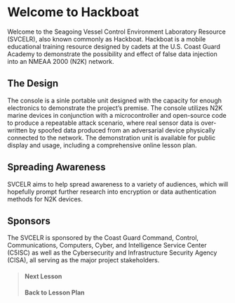 # Welcome to Hackboat
Welcome to the Seagoing Vessel Control Environment Laboratory Resource (SVCELR), also known commonly as Hackboat. Hackboat is a mobile educational training resource designed by cadets at the U.S. Coast Guard Academy to demonstrate the possibility and effect of false data injection into an NMEAA 2000 (N2K) network. 
## The Design
The console is a sinle portable unit designed with the capacity for enough electronics to demonstrate the project’s premise. The console utilizes N2K marine devices in conjunction with a microcontroller and open-source code to produce a repeatable attack scenario, where real sensor data is over-written by spoofed data produced from an adversarial device physically connected to the network. The demonstration unit is available for public display and usage, including a comprehensive online lesson plan.
## Spreading Awareness
SVCELR aims to help spread awareness to a variety of audiences, which will hopefully prompt further research into encryption or data authentication methods for N2K devices.
## Sponsors
The SVCELR is sponsored by the Coast Guard Command, Control, Communications, Computers, Cyber, and Intelligence Service Center (C5ISC) as well as the Cybersecurity and Infrastructure Security Agency (CISA), all serving as the major project stakeholders. 


> #### Next Lesson
> #### Back to Lesson Plan

